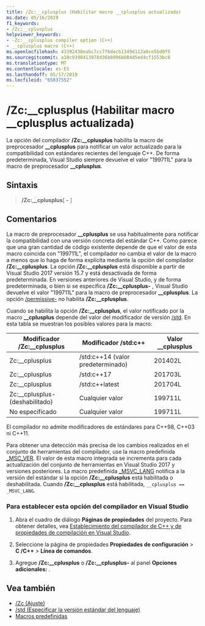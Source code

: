 ```yaml
---
title: /Zc:__cplusplus (Habilitar macro __cplusplus actualizada)
ms.date: 05/16/2019
f1_keywords:
- /Zc:__cplusplus
helpviewer_keywords:
- -Zc:__cplusplus compiler option (C++)
- __cplusplus macro (C++)
ms.openlocfilehash: 43392438eabc7cc7f6decb1349d112a0ce5bd0f5
ms.sourcegitcommit: a10c9390413978d36b8096b684d5ed4cf1553bc8
ms.translationtype: MT
ms.contentlocale: es-ES
ms.lasthandoff: 05/17/2019
ms.locfileid: "65837552"
---
```

# <a name="zccplusplus-enable-updated-cplusplus-macro"></a>/Zc:__cplusplus (Habilitar macro __cplusplus actualizada)

La opción del compilador **/Zc:__cplusplus** habilita la macro de preprocesador **\_\_cplusplus** para notificar un valor actualizado para la compatibilidad con estándares recientes del lenguaje C++. De forma predeterminada, Visual Studio siempre devuelve el valor "199711L" para la macro de preprocesador **\_\_cplusplus**.

## <a name="syntax"></a>Sintaxis

> **/Zc:__cplusplus**[ **-** ]

## <a name="remarks"></a>Comentarios

La macro de preprocesador **\_\_cplusplus** se usa habitualmente para notificar la compatibilidad con una versión concreta del estándar C++. Como parece que una gran cantidad de código existente depende de que el valor de esta macro coincida con "199711L", el compilador no cambia el valor de la macro a menos que lo haga de forma explícita mediante la opción del compilador **/Zc:__cplusplus**. La opción **/Zc:__cplusplus** está disponible a partir de Visual Studio 2017 versión 15.7 y está desactivada de forma predeterminada. En versiones anteriores de Visual Studio, y de forma predeterminada, o bien si se especifica **/Zc:__cplusplus-** , Visual Studio devuelve el valor "199711L" para la macro de preprocesador **\_\_cplusplus**. La opción [/permissive-](permissive-standards-conformance.md) no habilita **/Zc:__cplusplus**.

Cuando se habilita la opción **/Zc:__cplusplus**, el valor notificado por la macro **\_\_cplusplus** depende del valor del modificador de versión [/std](std-specify-language-standard-version.md). En esta tabla se muestran los posibles valores para la macro:

|Modificador /Zc:__cplusplus|Modificador /std:c++|Valor __cplusplus|
|-|-|-|
Zc:__cplusplus|/std:c++14 (valor predeterminado)|201402L
Zc:__cplusplus|/std:c++17|201703L
Zc:__cplusplus|/std:c++latest|201704L
Zc:__cplusplus- (deshabilitado)|Cualquier valor|199711L
No especificado|Cualquier valor|199711L

El compilador no admite modificadores de estándares para C++98, C++03 ni C++11.

Para obtener una detección más precisa de los cambios realizados en el conjunto de herramientas del compilador, use la macro predefinida [_MSC_VER](../../preprocessor/predefined-macros.md). El valor de esta macro integrada se incrementa para cada actualización del conjunto de herramientas en Visual Studio 2017 y versiones posteriores. La macro predefinida [_MSVC_LANG](../../preprocessor/predefined-macros.md) notifica a la versión del estándar si la opción **/Zc:__cplusplus** está habilitada o deshabilitada. Cuando **/Zc:__cplusplus** está habilitada, `__cplusplus == _MSVC_LANG`.

### <a name="to-set-this-compiler-option-in-visual-studio"></a>Para establecer esta opción del compilador en Visual Studio

1. Abra el cuadro de diálogo **Páginas de propiedades** del proyecto. Para obtener detalles, vea [Establecimiento del compilador de C++ y de propiedades de compilación en Visual Studio](../working-with-project-properties.md).

1. Seleccione la página de propiedades **Propiedades de configuración** > **C /C++** > **Línea de comandos**.

1. Agregue **/Zc:__cplusplus** o **/Zc:__cplusplus-** al panel **Opciones adicionales:** .

## <a name="see-also"></a>Vea también

- [/Zc (Ajuste)](zc-conformance.md)
- [/std (Especificar la versión estándar del lenguaje)](std-specify-language-standard-version.md)
- [Macros predefinidas](../../preprocessor/predefined-macros.md)
